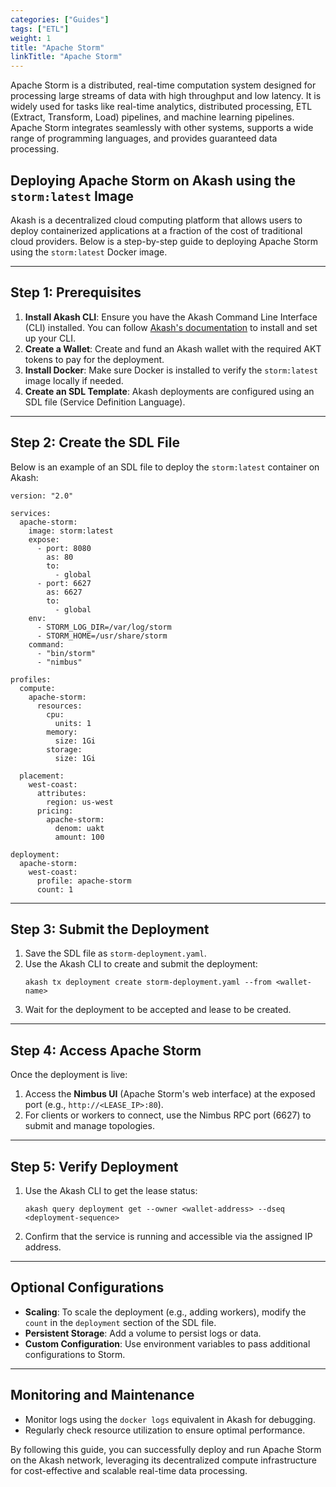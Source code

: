 ```yaml
---
categories: ["Guides"]
tags: ["ETL"]
weight: 1
title: "Apache Storm"
linkTitle: "Apache Storm"
---
```


Apache Storm is a distributed, real-time computation system designed for processing large streams of data with high throughput and low latency. It is widely used for tasks like real-time analytics, distributed processing, ETL (Extract, Transform, Load) pipelines, and machine learning pipelines. Apache Storm integrates seamlessly with other systems, supports a wide range of programming languages, and provides guaranteed data processing.

## **Deploying Apache Storm on Akash using the `storm:latest` Image**

Akash is a decentralized cloud computing platform that allows users to deploy containerized applications at a fraction of the cost of traditional cloud providers. Below is a step-by-step guide to deploying Apache Storm using the `storm:latest` Docker image.

---

## **Step 1: Prerequisites**

1. **Install Akash CLI**: Ensure you have the Akash Command Line Interface (CLI) installed. You can follow [Akash's documentation](docs/deployments/akash-cli/overview/) to install and set up your CLI.
2. **Create a Wallet**: Create and fund an Akash wallet with the required AKT tokens to pay for the deployment.
3. **Install Docker**: Make sure Docker is installed to verify the `storm:latest` image locally if needed.
4. **Create an SDL Template**: Akash deployments are configured using an SDL file (Service Definition Language).

---

## **Step 2: Create the SDL File**

Below is an example of an SDL file to deploy the `storm:latest` container on Akash:

```
version: "2.0"

services:
  apache-storm:
    image: storm:latest
    expose:
      - port: 8080
        as: 80
        to:
          - global
      - port: 6627
        as: 6627
        to:
          - global
    env:
      - STORM_LOG_DIR=/var/log/storm
      - STORM_HOME=/usr/share/storm
    command:
      - "bin/storm"
      - "nimbus"

profiles:
  compute:
    apache-storm:
      resources:
        cpu:
          units: 1
        memory:
          size: 1Gi
        storage:
          size: 1Gi

  placement:
    west-coast:
      attributes:
        region: us-west
      pricing:
        apache-storm:
          denom: uakt
          amount: 100

deployment:
  apache-storm:
    west-coast:
      profile: apache-storm
      count: 1
```

---

## **Step 3: Submit the Deployment**

1. Save the SDL file as `storm-deployment.yaml`.
2. Use the Akash CLI to create and submit the deployment:
   ```
   akash tx deployment create storm-deployment.yaml --from <wallet-name>
   ```
3. Wait for the deployment to be accepted and lease to be created.

---

## **Step 4: Access Apache Storm**

Once the deployment is live:
1. Access the **Nimbus UI** (Apache Storm's web interface) at the exposed port (e.g., `http://<LEASE_IP>:80`).
2. For clients or workers to connect, use the Nimbus RPC port (6627) to submit and manage topologies.

---

## **Step 5: Verify Deployment**

1. Use the Akash CLI to get the lease status:
   ```
   akash query deployment get --owner <wallet-address> --dseq <deployment-sequence>
   ```
2. Confirm that the service is running and accessible via the assigned IP address.

---

## **Optional Configurations**

- **Scaling**: To scale the deployment (e.g., adding workers), modify the `count` in the `deployment` section of the SDL file.
- **Persistent Storage**: Add a volume to persist logs or data.
- **Custom Configuration**: Use environment variables to pass additional configurations to Storm.

---

## **Monitoring and Maintenance**

- Monitor logs using the `docker logs` equivalent in Akash for debugging.
- Regularly check resource utilization to ensure optimal performance.

By following this guide, you can successfully deploy and run Apache Storm on the Akash network, leveraging its decentralized compute infrastructure for cost-effective and scalable real-time data processing.